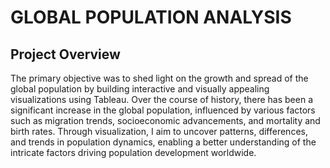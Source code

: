 <h1>GLOBAL POPULATION ANALYSIS</h1>

<h2>Project Overview</h2>

The primary objective was to shed light on the growth and spread of the global population by building interactive and visually appealing visualizations using Tableau. 
Over the course of history, there has been a significant increase in the global population, influenced by various factors such as migration trends, socioeconomic advancements, 
and mortality and birth rates. Through visualization, I aim to uncover patterns, differences, and trends in population dynamics, enabling a better understanding of the intricate 
factors driving population development worldwide.
